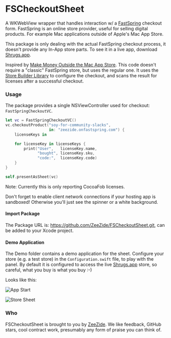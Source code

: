# FSCheckoutSheet

A WKWebView wrapper that handles interaction w/ a [FastSpring](https://fastspring.com)
checkout form.
FastSpring is an online store provider, useful for selling digital products. For example
Mac applications outside of Apple's Mac App Store.

This package is only dealing with the actual FastSpring checkout process,
it doesn't provide any In-App store parts.
To see it in a live app, download [Shrugs.app](https://shrugs.app).

Inspired by 
[Make Money Outside the Mac App Store](https://christiantietze.de/books/make-money-outside-mac-app-store-fastspring/).
This code doesn't require a "classic" FastSpring store, but uses the regular one.
It uses the 
[Store Builder Library](https://fastspring.com/branded-checkout/store-builder-library/)
to configure the checkout,
and scans the result for licenses after a successful checkout.

### Usage

The package provides a single NSViewController used for checkout: 
`FastSpringCheckoutVC`.

```swift
let vc = FastSpringCheckoutVC()
vc.checkoutProduct("soy-for-community-slacks",
                   in: "zeezide.onfastspring.com") {
    licenseKeys in

    for licenseKey in licenseKeys {
        print("User",   licenseKey.name,
              "bought", licenseKey.sku,
              "code:",  licenseKey.code)
    }
}

self.presentAsSheet(vc)
```

Note: Currently this is only reporting CocoaFob licenses.

Don't forget to enable client network connections if your hosting app is sandboxed!
Otherwise you'll just see the spinner or a white background.

#### Import Package

The Package URL is: https://github.com/ZeeZide/FSCheckoutSheet.git,
can be added to your Xcode project.


#### Demo Application

The Demo folder contains a demo application for the sheet.
Configure your store (e.g. a test store) in the `Configuration.swift` file, 
to play with the panel.
By default it is configured to access the live [Shrugs.app](https://shrugs.app) store,
so careful, what you buy is what you buy :-)

Looks like this:

![App Start](https://zeezide.de/img/fscheckoutsheet/demoapp-start.png)

![Store Sheet](https://zeezide.de/img/fscheckoutsheet/demoapp-sheet.png)


### Who

FSCheckoutSheet is brought to you by [ZeeZide](https://zeezide.de).
We like feedback, GitHub stars, cool contract work, 
presumably any form of praise you can think of.
